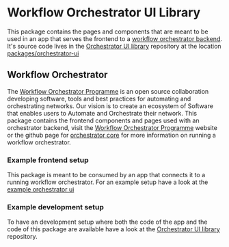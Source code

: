 # Workflow Orchestrator UI Library

This package contains the pages and components that are meant to be used in an app that serves the frontend to a [workflow orchestrator backend][1]. It's source code lives in the [Orchestrator UI library][4] repository at the location [packages/orchestrator-ui][5]

## Workflow Orchestrator

The [Workflow Orchestrator Programme][1] is an open source collaboration developing software, tools and best practices for automating and orchestrating networks. Our vision is to create an ecosystem of Software that enables users to Automate and Orchestrate their network.
This package contains the frontend components and pages used with an orchestrator backend, visit the [Workflow Orchestrator Programme][1] website or the github page for [orchestrator core][2] for more information on running a workflow orchestrator.

### Example frontend setup

This package is meant to be consumed by an app that connects it to a running workflow orchestrator. For an example setup have a look at the [example orchestrator ui][3]

### Example development setup

To have an development setup where both the code of the app and the code of this package are available have a look at the [Orchestrator UI library][4] repository.

[1]: https://www.workfloworchestrator.org
[2]: https://github.com/workfloworchestrator/orchestrator-core
[3]: https://github.com/workfloworchestrator/example-orchestrator-ui
[4]: https://github.com/workfloworchestrator/orchestrator-ui-library
[5]: https://github.com/workfloworchestrator/orchestrator-ui-library/tree/main/packages/orchestrator-ui-components
